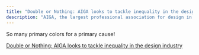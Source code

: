 ```yaml
---
title: "Double or Nothing: AIGA looks to tackle inequality in the design industry"
description: "AIGA, the largest professional association for design in the US, has launched Double or Nothing, a new movement to ultimately double the number of women leaders in design"
---
```


So many primary colors for a primary cause!


<a href="https://www.creativeboom.com/inspiration/double-or-nothing-aiga-looks-to-tackle-inequality-in-the-design-industry/">Double or Nothing: AIGA looks to tackle inequality in the design industry</a>


